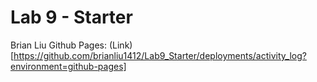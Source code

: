 # Lab 9 - Starter
Brian Liu
Github Pages: (Link)[https://github.com/brianliu1412/Lab9_Starter/deployments/activity_log?environment=github-pages]
